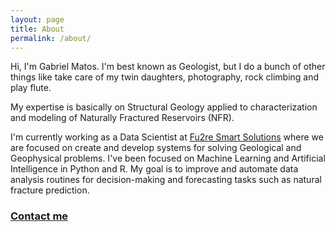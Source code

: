 ```yaml
---
layout: page
title: About
permalink: /about/
---
```


Hi, I'm Gabriel Matos. I'm best known as Geologist, but I do a bunch of other things like take care of my twin daughters, photography, rock climbing and play flute.

My expertise is basically on Structural Geology applied to characterization and modeling of Naturally Fractured Reservoirs (NFR).

I'm currently working as a Data Scientist at [Fu2re Smart Solutions](https://www.fu2re.com.br/) where we are focused on create and develop systems for solving Geological and Geophysical problems. I've been focused on Machine Learning and Artificial Intelligence in Python and R. My goal is to improve and automate data analysis routines for decision-making and forecasting tasks such as natural fracture prediction.  

### [Contact me](mailto:gcmatos@gmail.com)
